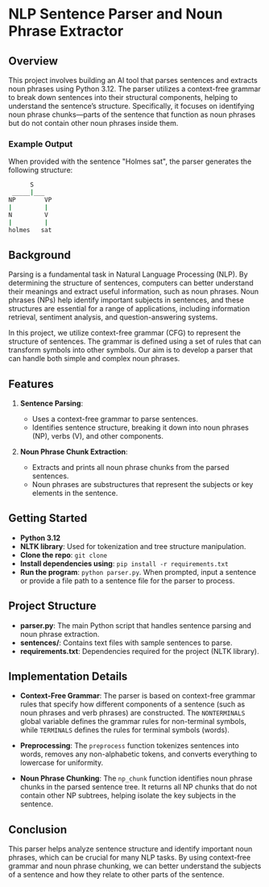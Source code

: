 # NLP Sentence Parser and Noun Phrase Extractor

## Overview

This project involves building an AI tool that parses sentences and extracts noun phrases using Python 3.12. The parser utilizes a context-free grammar to break down sentences into their structural components, helping to understand the sentence’s structure. Specifically, it focuses on identifying noun phrase chunks—parts of the sentence that function as noun phrases but do not contain other noun phrases inside them.

### Example Output

When provided with the sentence "Holmes sat", the parser generates the following structure:
```bash
      S
 _____|___
NP        VP 
|         |
N         V
|         | 
holmes   sat
```

## Background

Parsing is a fundamental task in Natural Language Processing (NLP). By determining the structure of sentences, computers can better understand their meanings and extract useful information, such as noun phrases. Noun phrases (NPs) help identify important subjects in sentences, and these structures are essential for a range of applications, including information retrieval, sentiment analysis, and question-answering systems.

In this project, we utilize context-free grammar (CFG) to represent the structure of sentences. The grammar is defined using a set of rules that can transform symbols into other symbols. Our aim is to develop a parser that can handle both simple and complex noun phrases.

## Features
1. **Sentence Parsing**:
   - Uses a context-free grammar to parse sentences.
   - Identifies sentence structure, breaking it down into noun phrases (NP), verbs (V), and other components.

2. **Noun Phrase Chunk Extraction**:
   - Extracts and prints all noun phrase chunks from the parsed sentences.
   - Noun phrases are substructures that represent the subjects or key elements in the sentence.

## Getting Started

- **Python 3.12**
- **NLTK library**: Used for tokenization and tree structure manipulation.
- **Clone the repo**: `git clone`  
- **Install dependencies using**: `pip install -r requirements.txt`
- **Run the program**: `python parser.py`. When prompted, input a sentence or provide a file path to a sentence file for the parser to process.  

## Project Structure

- **parser.py**: The main Python script that handles sentence parsing and noun phrase extraction.
- **sentences/**: Contains text files with sample sentences to parse.
- **requirements.txt**: Dependencies required for the project (NLTK library).

## Implementation Details

- **Context-Free Grammar**: The parser is based on context-free grammar rules that specify how different components of a sentence (such as noun phrases and verb phrases) are constructed. The `NONTERMINALS` global variable defines the grammar rules for non-terminal symbols, while `TERMINALS` defines the rules for terminal symbols (words).

- **Preprocessing**: The `preprocess` function tokenizes sentences into words, removes any non-alphabetic tokens, and converts everything to lowercase for uniformity.

- **Noun Phrase Chunking**: The `np_chunk` function identifies noun phrase chunks in the parsed sentence tree. It returns all NP chunks that do not contain other NP subtrees, helping isolate the key subjects in the sentence.

## Conclusion

This parser helps analyze sentence structure and identify important noun phrases, which can be crucial for many NLP tasks. By using context-free grammar and noun phrase chunking, we can better understand the subjects of a sentence and how they relate to other parts of the sentence.
